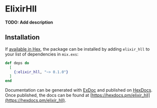 # ElixirHll

**TODO: Add description**

## Installation

If [available in Hex](https://hex.pm/docs/publish), the package can be installed
by adding `elixir_hll` to your list of dependencies in `mix.exs`:

```elixir
def deps do
  [
    {:elixir_hll, "~> 0.1.0"}
  ]
end
```

Documentation can be generated with [ExDoc](https://github.com/elixir-lang/ex_doc)
and published on [HexDocs](https://hexdocs.pm). Once published, the docs can
be found at [https://hexdocs.pm/elixir_hll](https://hexdocs.pm/elixir_hll).


